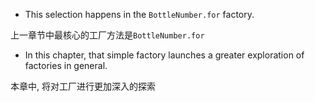 + This selection happens in the `BottleNumber.for` factory.

上一章节中最核心的工厂方法是`BottleNumber.for`

+ In this chapter, that simple factory launches a greater exploration of factories in general.

本章中, 将对工厂进行更加深入的探索

